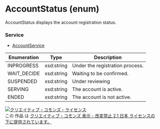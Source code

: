 # AccountStatus (enum)
AccountStatus displays the account registration status.
### Service
+ [AccountService](../services/AccountService.md)

| Enumeration | Type | Description |
|---|---|---|
| INPROGRESS | xsd:string | Under the registration process. |
| WAIT_DECIDE | xsd:string | Waiting to be confirmed. |
| SUSPENDED | xsd:string | Under reviewing |
| SERVING | xsd:string | The account is active. |
| ENDED | xsd:string | The account is not active. |

<a rel="license" href="http://creativecommons.org/licenses/by-nd/2.1/jp/"><img alt="クリエイティブ・コモンズ・ライセンス" style="border-width:0" src="https://i.creativecommons.org/l/by-nd/2.1/jp/88x31.png" /></a><br />この 作品 は <a rel="license" href="http://creativecommons.org/licenses/by-nd/2.1/jp/">クリエイティブ・コモンズ 表示 - 改変禁止 2.1 日本 ライセンスの下に提供されています。</a>
